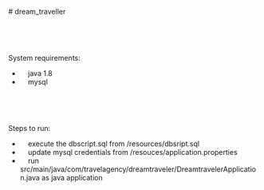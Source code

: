<p># dream_traveller</p>
<p><br></p>
<p><br></p>
<p>System requirements:</p>
<ul>
    <li>&nbsp; &nbsp; java 1.8</li>
    <li>&nbsp; &nbsp; mysql</li>
</ul>
<p><br></p>
<p><br></p>
<p>Steps to run:</p>
<ul>
    <li>&nbsp; &nbsp; execute the dbscript.sql from /resources/dbsript.sql</li>
    <li>&nbsp; &nbsp; update mysql credentials from /resouces/application.properties</li>
    <li>&nbsp; &nbsp; run src/main/java/com/travelagency/dreamtraveler/DreamtravelerApplication.java as java application</li>
</ul>
<p><br></p>
